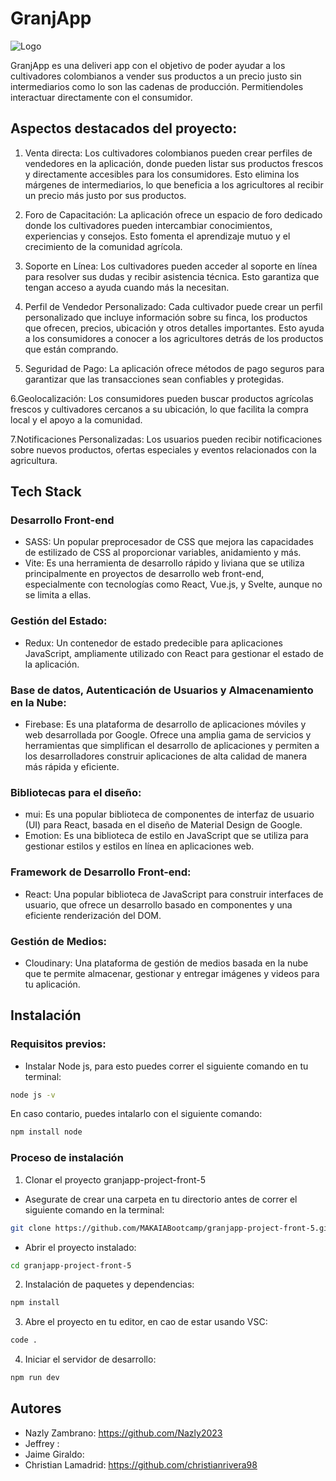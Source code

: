 # GranjApp

![Logo](https://i.ibb.co/YkDp2XK/logo.jpg)


GranjApp es una deliveri app con el objetivo de poder ayudar a los cultivadores colombianos a vender sus productos a un precio justo sin intermediarios como lo son las cadenas de producción. Permitiendoles interactuar directamente con el consumidor.

## Aspectos destacados del proyecto: 

1. Venta directa: Los cultivadores colombianos pueden crear perfiles de vendedores en la aplicación, donde pueden listar sus productos frescos y directamente accesibles para los consumidores. Esto elimina los márgenes de intermediarios, lo que beneficia a los agricultores al recibir un precio más justo por sus productos.
   
2. Foro de Capacitación: La aplicación ofrece un espacio de foro dedicado donde los cultivadores pueden intercambiar conocimientos, experiencias y consejos. Esto fomenta el aprendizaje mutuo y el crecimiento de la comunidad agrícola.

3. Soporte en Línea: Los cultivadores pueden acceder al soporte en línea para resolver sus dudas y recibir asistencia técnica. Esto garantiza que tengan acceso a ayuda cuando más la necesitan.

4. Perfil de Vendedor Personalizado: Cada cultivador puede crear un perfil personalizado que incluye información sobre su finca, los productos que ofrecen, precios, ubicación y otros detalles importantes. Esto ayuda a los consumidores a conocer a los agricultores detrás de los productos que están comprando.

5. Seguridad de Pago: La aplicación ofrece métodos de pago seguros para garantizar que las transacciones sean confiables y protegidas.

6.Geolocalización: Los consumidores pueden buscar productos agrícolas frescos y cultivadores cercanos a su ubicación, lo que facilita la compra local y el apoyo a la comunidad.

7.Notificaciones Personalizadas: Los usuarios pueden recibir notificaciones sobre nuevos productos, ofertas especiales y eventos relacionados con la agricultura.

## Tech Stack 

### Desarrollo Front-end

* SASS: Un popular preprocesador de CSS que mejora las capacidades de estilizado de CSS al proporcionar variables, anidamiento y más.
* Vite: Es una herramienta de desarrollo rápido y liviana que se utiliza principalmente en proyectos de desarrollo web front-end, especialmente con tecnologías como React, Vue.js, y Svelte, aunque no se limita a ellas.
  
### Gestión del Estado: 

* Redux: Un contenedor de estado predecible para aplicaciones JavaScript, ampliamente utilizado con React para gestionar el estado de la aplicación.

### Base de datos, Autenticación de Usuarios y Almacenamiento en la Nube:

* Firebase: Es una plataforma de desarrollo de aplicaciones móviles y web desarrollada por Google. Ofrece una amplia gama de servicios y herramientas que simplifican el desarrollo de aplicaciones y permiten a los desarrolladores construir aplicaciones de alta calidad de manera más rápida y eficiente.

### Bibliotecas para el diseño: 

* mui: Es una popular biblioteca de componentes de interfaz de usuario (UI) para React, basada en el diseño de Material Design de Google.
* Emotion: Es una biblioteca de estilo en JavaScript que se utiliza para gestionar estilos y estilos en línea en aplicaciones web.

### Framework de Desarrollo Front-end: 

* React: Una popular biblioteca de JavaScript para construir interfaces de usuario, que ofrece un desarrollo basado en componentes y una eficiente renderización del DOM.

### Gestión de Medios: 

* Cloudinary: Una plataforma de gestión de medios basada en la nube que te permite almacenar, gestionar y entregar imágenes y videos para tu aplicación.

## Instalación

### Requisitos previos: 

- Instalar Node js, para esto puedes correr el siguiente comando en tu terminal:

```bash
node js -v
```
En caso contario, puedes intalarlo con el siguiente comando: 

```bash
npm install node
```  
### Proceso de instalación 

1. Clonar el proyecto granjapp-project-front-5

  - Asegurate de crear una carpeta en tu directorio antes de correr el siguiente comando en la terminal:
     
```bash
git clone https://github.com/MAKAIABootcamp/granjapp-project-front-5.git
```
  - Abrir el proyecto instalado:
  
```bash
cd granjapp-project-front-5
```
2. Instalación de paquetes y dependencias:

```bash
npm install
```
3. Abre el proyecto en tu editor, en cao de estar usando VSC:

```bash
code .
```
4. Iniciar el servidor de desarrollo:

```bash
npm run dev
```

## Autores 

* Nazly Zambrano: https://github.com/Nazly2023
* Jeffrey :
* Jaime Giraldo: 
* Christian Lamadrid: https://github.com/christianrivera98

